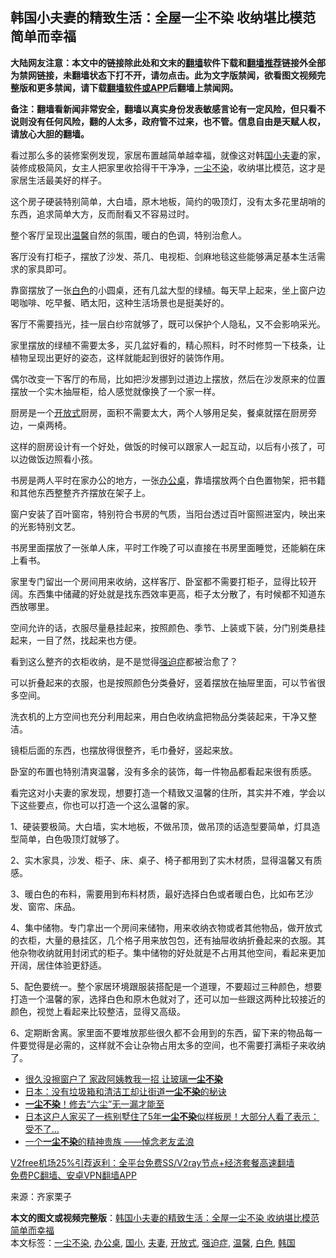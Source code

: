  <h2>韩国小夫妻的精致生活：全屋一尘不染 收纳堪比模范 简单而幸福</h2> <p class="notice"><b>大陆网友注意：本文中的链接除此处和文末的<a href="https://github.com/bannedbook/fanqiang" >翻墙</a>软件下载和<a href="https://github.com/killgcd/justmysocks/blob/master/README.md">翻墙推荐</a>链接外全部为禁网链接，未翻墙状态下打不开，请勿点击。此为文字版禁闻，欲看图文视频完整版和更多禁闻，请下载<a href="https://github.com/bannedbook/fanqiang">翻墙软件或APP</a>后翻墙上禁闻网。</p><p>备注：翻墙看新闻非常安全，翻墙以真实身份发表敏感言论有一定风险，但只看不说则没有任何风险，翻的人太多，政府管不过来，也不管。信息自由是天赋人权，请放心大胆的翻墙。</b></p>  <div class="entry"> <p>看过那么多的装修案例发现，家居布置越简单越幸福，就像这对韩<a href="https://www.bannedbook.org/bnews/tag/%E5%9B%BD%E5%B0%8F/" class="st_tag internal_tag" rel="tag" title="标签 国小 下的日志">国小</a><a href="https://www.bannedbook.org/bnews/tag/%E5%A4%AB%E5%A6%BB/" class="st_tag internal_tag" rel="tag" title="标签 夫妻 下的日志">夫妻</a>的家，装修成极简风，女主人把家里收拾得干干净净，<a href="https://www.bannedbook.org/bnews/tag/%E4%B8%80%E5%B0%98%E4%B8%8D%E6%9F%93/" class="st_tag internal_tag" rel="tag" title="标签 一尘不染 下的日志">一尘不染</a>，收纳堪比模范，这才是家居生活最美好的样子。</p> <p>这个房子硬装特别简单，大白墙，原木地板，简约的吸顶灯，没有太多花里胡哨的东西，追求简单大方，反而耐看又不容易过时。</p> <p>整个客厅呈现出<a href="https://www.bannedbook.org/bnews/tag/%E6%B8%A9%E9%A6%A8/" class="st_tag internal_tag" rel="tag" title="标签 温馨 下的日志">温馨</a>自然的氛围，暖白的色调，特别治愈人。</p> <p>客厅没有打柜子，摆放了沙发、茶几、电视柜、剑麻地毯这些能够满足基本生活需求的家具即可。</p> <p>靠窗摆放了一张<a href="https://www.bannedbook.org/bnews/tag/%E7%99%BD%E8%89%B2/" class="st_tag internal_tag" rel="tag" title="标签 白色 下的日志">白色</a>的小圆桌，还有几盆大型的绿植。每天早上起来，坐上窗户边喝咖啡、吃早餐、晒太阳，这种生活场景也是挺美好的。</p> <p>客厅不需要挡光，挂一层白纱帘就够了，既可以保护个人隐私，又不会影响采光。</p> <p>家里摆放的绿植不需要太多，买几盆好看的，精心照料，时不时修剪一下枝条，让植物呈现出更好的姿态，这样就能起到很好的装饰作用。</p>  <p>偶尔改变一下客厅的布局，比如把沙发挪到过道边上摆放，然后在沙发原来的位置摆放一个实木抽屉柜，给人感觉就像换了一个家一样。</p> <p>厨房是一个<a href="https://www.bannedbook.org/bnews/tag/%E5%BC%80%E6%94%BE%E5%BC%8F/" class="st_tag internal_tag" rel="tag" title="标签 开放式 下的日志">开放式</a>厨房，面积不需要太大，两个人够用足矣，餐桌就摆在厨房旁边，一桌两椅。</p> <p>这样的厨房设计有一个好处，做饭的时候可以跟家人一起互动，以后有小孩了，可以边做饭边照看小孩。</p> <p>书房是两人平时在家办公的地方，一张<a href="https://www.bannedbook.org/bnews/tag/%e5%8a%9e%e5%85%ac%e6%a1%8c/" class="st_tag internal_tag" rel="tag" title="标签 办公桌 下的日志">办公桌</a>，靠墙摆放两个白色置物架，把书籍和其他东西整整齐齐摆放在架子上。</p> <p>窗户安装了百叶窗帘，特别符合书房的气质，当阳台透过百叶窗照进室内，映出来的光影特别文艺。</p> <p>书房里面摆放了一张单人床，平时工作晚了可以直接在书房里面睡觉，还能躺在床上看书。</p> <p>家里专门留出一个房间用来收纳，这样客厅、卧室都不需要打柜子，显得比较开阔。东西集中储藏的好处就是找东西效率更高，柜子太分散了，有时候都不知道东西放哪里。</p>  <p>空间允许的话，衣服尽量悬挂起来，按照颜色、季节、上装或下装，分门别类悬挂起来，一目了然，找起来也方便。</p> <p>看到这么整齐的衣柜收纳，是不是觉得<a href="https://www.bannedbook.org/bnews/tag/%E5%BC%BA%E8%BF%AB%E7%97%87/" class="st_tag internal_tag" rel="tag" title="标签 强迫症 下的日志">强迫症</a>都被治愈了？</p> <p>可以折叠起来的衣服，也是按照颜色分类叠好，竖着摆放在抽屉里面，可以节省很多空间。</p> <p>洗衣机的上方空间也充分利用起来，用白色收纳盒把物品分类装起来，干净又整洁。</p> <p>镜柜后面的东西，也摆放得很整齐，毛巾叠好，竖起来放。</p> <p>卧室的布置也特别清爽温馨，没有多余的装饰，每一件物品都看起来很有质感。</p> <p>看完这对小夫妻的家发现，想要打造一个精致又温馨的住所，其实并不难，学会以下这些要点，你也可以打造一个这么温馨的家。</p>  <p>1、硬装要极简。大白墙，实木地板，不做吊顶，做吊顶的话造型要简单，灯具造型简单，白色吸顶灯就够了。</p> <p>2、实木家具，沙发、柜子、床、桌子、椅子都用到了实木材质，显得温馨又有质感。</p> <p>3、暖白色的布料，需要用到布料材质，最好选择白色或者暖白色，比如布艺沙发、窗帘、床品。</p> <p>4、集中储物。专门拿出一个房间来储物，用来收纳衣物或者其他物品，做开放式的衣柜，大量的悬挂区，几个格子用来放包包，还有抽屉收纳折叠起来的衣服。其他杂物收纳就用封闭式的柜子。集中储物的好处就是不占用其他空间，看起来更加开阔，居住体验更舒适。</p> <p>5、配色要统一。整个家居环境跟服装搭配是一个道理，不要超过三种颜色，想要打造一个温馨的家，选择白色和原木色就对了，还可以加一些跟这两种比较接近的颜色，视觉上看起来比较整洁，显得又高级。</p> <p>6、定期断舍离。家里面不要堆放那些很久都不会用到的东西，留下来的物品每一件要觉得是必需的，这样就不会让杂物占用太多的空间，也不需要打满柜子来收纳了。</p> <ul class='op-related-articles' title='相关阅读'> <li><a href='https://www.bannedbook.org/bnews/lifebaike/20200815/1380606.html' target='_blank'>很久没擦窗户了 家政阿姨教我一招 让玻璃<b>一尘不染</b></a></li> <li><a href='https://www.bannedbook.org/bnews/ssgc/20191208/1237407.html' target='_blank'>日本：没有垃圾箱和清洁工却让街道<b>一尘不染</b>的秘诀</a></li> <li><a href='https://www.bannedbook.org/bnews/lishi/20191110/1220588.html' target='_blank'><b>一尘不染</b>！修去“六尘”无一漏才能至</a></li> <li><a href='https://www.bannedbook.org/bnews/funmedia/20190428/1120169.html' target='_blank'>日本这户人家买了一栋别墅住了5年<b>一尘不染</b>似样板房！大部分人看了表示：受不了…</a></li> <li><a href='https://www.bannedbook.org/bnews/cbnews/20181216/1048043.html' target='_blank'>一个<b>一尘不染</b>的精神贵族 ——悼念老友孟浪</a></li> </ul> <p class="texttj"> <a href="https://www.bannedbook.org/forum23/topic22702.html" target="_blank">V2free机场25%引荐返利：全平台免费SS/V2ray节点+经济套餐高速翻墙</a><br/> <a href="https://github.com/bannedbook/fanqiang/wiki/%E7%A6%81%E9%97%BB%E7%BD%91%E5%AE%89%E5%8D%93%E7%BF%BB%E5%A2%99%E6%96%B0%E9%97%BBAPP" target="_blank">免费PC翻墙、安卓VPN翻墙APP</a></p><p> 来源：齐家栗子 </p> <a name='sharetosocial'></a>       <div><b>本文的图文或视频完整版</b>：<a href='https://www.bannedbook.org/bnews/lifebaike/20201229/1457145.html'>韩国小夫妻的精致生活：全屋一尘不染 收纳堪比模范 简单而幸福</a></div>  </div><!--END ENTRY--> <div class="postfooter"> <div>本文标签：<a href="https://www.bannedbook.org/bnews/tag/%E4%B8%80%E5%B0%98%E4%B8%8D%E6%9F%93/" rel="tag">一尘不染</a>, <a href="https://www.bannedbook.org/bnews/tag/%e5%8a%9e%e5%85%ac%e6%a1%8c/" rel="tag">办公桌</a>, <a href="https://www.bannedbook.org/bnews/tag/%E5%9B%BD%E5%B0%8F/" rel="tag">国小</a>, <a href="https://www.bannedbook.org/bnews/tag/%E5%A4%AB%E5%A6%BB/" rel="tag">夫妻</a>, <a href="https://www.bannedbook.org/bnews/tag/%E5%BC%80%E6%94%BE%E5%BC%8F/" rel="tag">开放式</a>, <a href="https://www.bannedbook.org/bnews/tag/%E5%BC%BA%E8%BF%AB%E7%97%87/" rel="tag">强迫症</a>, <a href="https://www.bannedbook.org/bnews/tag/%E6%B8%A9%E9%A6%A8/" rel="tag">温馨</a>, <a href="https://www.bannedbook.org/bnews/tag/%E7%99%BD%E8%89%B2/" rel="tag">白色</a>, <a href="https://www.bannedbook.org/bnews/tag/%e9%9f%a9%e5%9b%bd/" rel="tag">韩国</a></div>  </div><!--END POSTFOOTER--> 